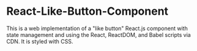 # React-Like-Button-Component
This is a web implementation of a "like button" React.js component with state management and using the React, ReactDOM, and Babel scripts via CDN. It is styled with CSS.
